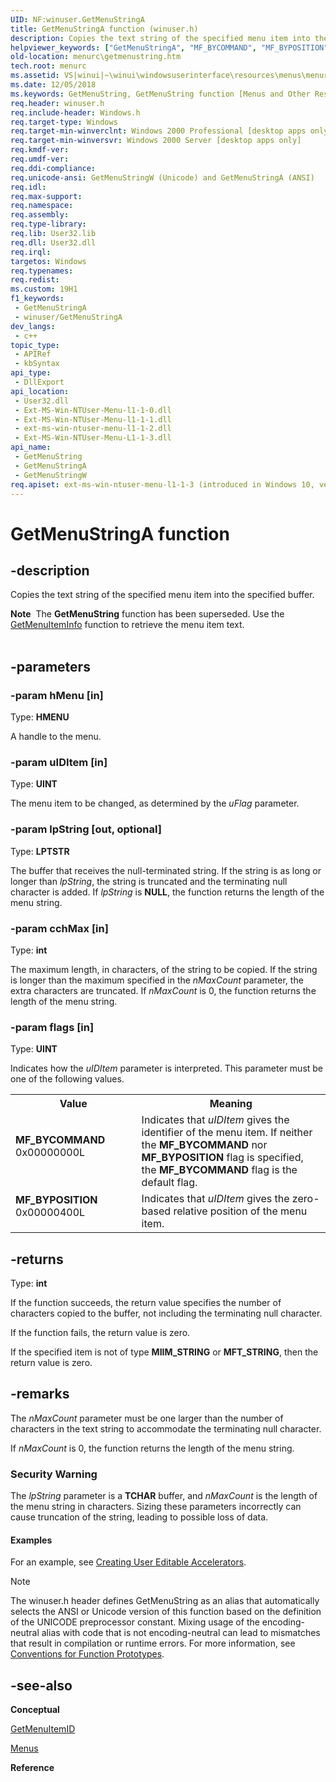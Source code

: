```yaml
---
UID: NF:winuser.GetMenuStringA
title: GetMenuStringA function (winuser.h)
description: Copies the text string of the specified menu item into the specified buffer. (ANSI)
helpviewer_keywords: ["GetMenuStringA", "MF_BYCOMMAND", "MF_BYPOSITION", "winuser/GetMenuStringA"]
old-location: menurc\getmenustring.htm
tech.root: menurc
ms.assetid: VS|winui|~\winui\windowsuserinterface\resources\menus\menureference\menufunctions\getmenustring.htm
ms.date: 12/05/2018
ms.keywords: GetMenuString, GetMenuString function [Menus and Other Resources], GetMenuStringA, GetMenuStringW, MF_BYCOMMAND, MF_BYPOSITION, _win32_GetMenuString, _win32_getmenustring_cpp, menurc.getmenustring, winui._win32_getmenustring, winuser/GetMenuString, winuser/GetMenuStringA, winuser/GetMenuStringW
req.header: winuser.h
req.include-header: Windows.h
req.target-type: Windows
req.target-min-winverclnt: Windows 2000 Professional [desktop apps only]
req.target-min-winversvr: Windows 2000 Server [desktop apps only]
req.kmdf-ver: 
req.umdf-ver: 
req.ddi-compliance: 
req.unicode-ansi: GetMenuStringW (Unicode) and GetMenuStringA (ANSI)
req.idl: 
req.max-support: 
req.namespace: 
req.assembly: 
req.type-library: 
req.lib: User32.lib
req.dll: User32.dll
req.irql: 
targetos: Windows
req.typenames: 
req.redist: 
ms.custom: 19H1
f1_keywords:
 - GetMenuStringA
 - winuser/GetMenuStringA
dev_langs:
 - c++
topic_type:
 - APIRef
 - kbSyntax
api_type:
 - DllExport
api_location:
 - User32.dll
 - Ext-MS-Win-NTUser-Menu-l1-1-0.dll
 - Ext-MS-Win-NTUser-Menu-l1-1-1.dll
 - ext-ms-win-ntuser-menu-l1-1-2.dll
 - Ext-MS-Win-NTUser-Menu-L1-1-3.dll
api_name:
 - GetMenuString
 - GetMenuStringA
 - GetMenuStringW
req.apiset: ext-ms-win-ntuser-menu-l1-1-3 (introduced in Windows 10, version 10.0.14393)
---
```


# GetMenuStringA function


## -description

Copies the text string of the specified menu item into the specified buffer. 
<div class="alert"><b>Note</b>  The <b>GetMenuString</b> function has been superseded. Use the <a href="/windows/desktop/api/winuser/nf-winuser-getmenuiteminfoa">GetMenuItemInfo</a> function to retrieve the menu item text.</div><div> </div>

## -parameters

### -param hMenu [in]

Type: <b>HMENU</b>

A handle to the menu.

### -param uIDItem [in]

Type: <b>UINT</b>

The menu item to be changed, as determined by the <i>uFlag</i> parameter.

### -param lpString [out, optional]

Type: <b>LPTSTR</b>

The buffer that receives the null-terminated string. If the string is as long or longer than <i>lpString</i>, the string is truncated and the terminating null character is added. If <i>lpString</i> is <b>NULL</b>, the function returns the length of the menu string.

### -param cchMax [in]

Type: <b>int</b>

The maximum length, in characters, of the string to be copied. If the string is longer than the maximum specified in the <i>nMaxCount</i> parameter, the extra characters are truncated. If <i>nMaxCount</i> is 0, the function returns the length of the menu string.

### -param flags [in]

Type: <b>UINT</b>

Indicates how the <i>uIDItem</i> parameter is interpreted. This parameter must be one of the following values. 

<table>
<tr>
<th>Value</th>
<th>Meaning</th>
</tr>
<tr>
<td width="40%"><a id="MF_BYCOMMAND"></a><a id="mf_bycommand"></a><dl>
<dt><b>MF_BYCOMMAND</b></dt>
<dt>0x00000000L</dt>
</dl>
</td>
<td width="60%">
Indicates that <i>uIDItem</i> gives the identifier of the menu item. If neither the <b>MF_BYCOMMAND</b> nor <b>MF_BYPOSITION</b> flag is specified, the <b>MF_BYCOMMAND</b> flag is the default flag.

</td>
</tr>
<tr>
<td width="40%"><a id="MF_BYPOSITION"></a><a id="mf_byposition"></a><dl>
<dt><b>MF_BYPOSITION</b></dt>
<dt>0x00000400L</dt>
</dl>
</td>
<td width="60%">
Indicates that <i>uIDItem</i> gives the zero-based relative position of the menu item.

</td>
</tr>
</table>

## -returns

Type: <b>int</b>

If the function succeeds, the return value specifies the number of characters copied to the buffer, not including the terminating null character.

If the function fails, the return value is zero. 

If the specified item is not of type <b>MIIM_STRING</b> or <b>MFT_STRING</b>, then the return value is zero.

## -remarks

The <i>nMaxCount</i> parameter must be one larger than the number of characters in the text string to accommodate the terminating null character. 

If <i>nMaxCount</i> is 0, the function returns the length of the menu string.

<h3><a id="Security_Warning"></a><a id="security_warning"></a><a id="SECURITY_WARNING"></a>Security Warning</h3>
The <i>lpString</i> parameter is a <b>TCHAR</b> buffer, and <i>nMaxCount</i> is the length of the menu string in characters. Sizing these parameters incorrectly can cause truncation of the string, leading to possible loss of data.


#### Examples

For an example, see <a href="/windows/desktop/menurc/using-keyboard-accelerators">Creating User Editable Accelerators</a>. 

<div class="code"></div>




> [!NOTE]
> The winuser.h header defines GetMenuString as an alias that automatically selects the ANSI or Unicode version of this function based on the definition of the UNICODE preprocessor constant. Mixing usage of the encoding-neutral alias with code that is not encoding-neutral can lead to mismatches that result in compilation or runtime errors. For more information, see [Conventions for Function Prototypes](/windows/win32/intl/conventions-for-function-prototypes).

## -see-also

<b>Conceptual</b>



<a href="/windows/desktop/api/winuser/nf-winuser-getmenuitemid">GetMenuItemID</a>



<a href="/windows/desktop/menurc/menus">Menus</a>



<b>Reference</b>
